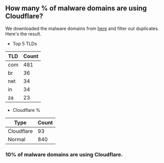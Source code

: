 ## How many % of malware domains are using Cloudflare?


We downloaded the malware domains from [here](https://urlhaus.abuse.ch) and filter out duplicates.
Here's the result.


[//]: # (start replacement)


- Top 5 TLDs

| TLD | Count |
| --- | --- |
| com | 481 |
| br | 36 |
| net | 34 |
| in | 34 |
| za | 23 |


- Cloudflare %

| Type | Count |
| --- | --- |
| Cloudflare | 93 |
| Normal | 840 |


### 10% of malware domains are using Cloudflare.